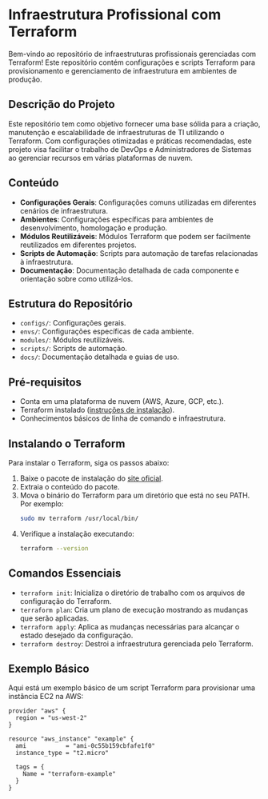 # Infraestrutura Profissional com Terraform

Bem-vindo ao repositório de infraestruturas profissionais gerenciadas com Terraform! Este repositório contém configurações e scripts Terraform para provisionamento e gerenciamento de infraestrutura em ambientes de produção.

## Descrição do Projeto

Este repositório tem como objetivo fornecer uma base sólida para a criação, manutenção e escalabilidade de infraestruturas de TI utilizando o Terraform. Com configurações otimizadas e práticas recomendadas, este projeto visa facilitar o trabalho de DevOps e Administradores de Sistemas ao gerenciar recursos em várias plataformas de nuvem.

## Conteúdo

- **Configurações Gerais**: Configurações comuns utilizadas em diferentes cenários de infraestrutura.
- **Ambientes**: Configurações específicas para ambientes de desenvolvimento, homologação e produção.
- **Módulos Reutilizáveis**: Módulos Terraform que podem ser facilmente reutilizados em diferentes projetos.
- **Scripts de Automação**: Scripts para automação de tarefas relacionadas à infraestrutura.
- **Documentação**: Documentação detalhada de cada componente e orientação sobre como utilizá-los.

## Estrutura do Repositório

- `configs/`: Configurações gerais.
- `envs/`: Configurações específicas de cada ambiente.
- `modules/`: Módulos reutilizáveis.
- `scripts/`: Scripts de automação.
- `docs/`: Documentação detalhada e guias de uso.

## Pré-requisitos

- Conta em uma plataforma de nuvem (AWS, Azure, GCP, etc.).
- Terraform instalado ([instruções de instalação](https://www.terraform.io/downloads.html)).
- Conhecimentos básicos de linha de comando e infraestrutura.

## Instalando o Terraform

Para instalar o Terraform, siga os passos abaixo:

1. Baixe o pacote de instalação do [site oficial](https://www.terraform.io/downloads.html).
2. Extraia o conteúdo do pacote.
3. Mova o binário do Terraform para um diretório que está no seu PATH. Por exemplo:
    ```sh
    sudo mv terraform /usr/local/bin/
    ```
4. Verifique a instalação executando:
    ```sh
    terraform --version
    ```

## Comandos Essenciais

- `terraform init`: Inicializa o diretório de trabalho com os arquivos de configuração do Terraform.
- `terraform plan`: Cria um plano de execução mostrando as mudanças que serão aplicadas.
- `terraform apply`: Aplica as mudanças necessárias para alcançar o estado desejado da configuração.
- `terraform destroy`: Destroi a infraestrutura gerenciada pelo Terraform.

## Exemplo Básico

Aqui está um exemplo básico de um script Terraform para provisionar uma instância EC2 na AWS:

```hcl
provider "aws" {
  region = "us-west-2"
}

resource "aws_instance" "example" {
  ami           = "ami-0c55b159cbfafe1f0"
  instance_type = "t2.micro"

  tags = {
    Name = "terraform-example"
  }
}
